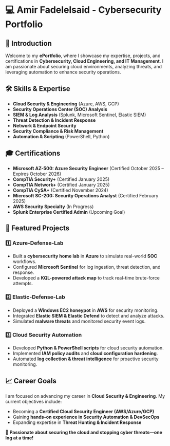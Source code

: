 # 💻 Amir Fadelelsaid - Cybersecurity Portfolio

## 📌 Introduction
Welcome to my **ePortfolio**, where I showcase my expertise, projects, and certifications in **Cybersecurity, Cloud Engineering, and IT Management**. I am passionate about securing cloud environments, analyzing threats, and leveraging automation to enhance security operations.

## 🛠 Skills & Expertise
- **Cloud Security & Engineering** (Azure, AWS, GCP)
- **Security Operations Center (SOC) Analysis**
- **SIEM & Log Analysis** (Splunk, Microsoft Sentinel, Elastic SIEM)
- **Threat Detection & Incident Response**
- **Network & Endpoint Security**
- **Security Compliance & Risk Management**
- **Automation & Scripting** (PowerShell, Python)

## 🎓 Certifications
- **Microsoft AZ-500: Azure Security Engineer** (Certified October 2025 – Expires October 2026)
- **CompTIA Security+** (Certified January 2025)
- **CompTIA Network+** (Certified January 2025)
- **CompTIA CySA+** (Certified November 2024)
- **Microsoft SC-200: Security Operations Analyst** (Certified February 2025)
- **AWS Security Specialty** (In Progress)
- **Splunk Enterprise Certified Admin** (Upcoming Goal)

## 🚀 Featured Projects
### **1️⃣ Azure-Defense-Lab**
- Built a **cybersecurity home lab** in **Azure** to simulate real-world **SOC** workflows.
- Configured **Microsoft Sentinel** for log ingestion, threat detection, and response.
- Developed a **KQL-powered attack map** to track real-time brute-force attempts.

### **2️⃣ Elastic-Defense-Lab**
- Deployed a **Windows EC2 honeypot** in **AWS** for security monitoring.
- Integrated **Elastic SIEM & Elastic Defend** to detect and analyze attacks.
- Simulated **malware threats** and monitored security event logs.

### **3️⃣ Cloud Security Automation**
- Developed **Python & PowerShell scripts** for cloud security automation.
- Implemented **IAM policy audits** and **cloud configuration hardening**.
- Automated **log collection & threat intelligence** for proactive security monitoring.

## 📈 Career Goals
I am focused on advancing my career in **Cloud Security & Engineering**. My current objectives include:
- Becoming a **Certified Cloud Security Engineer (AWS/Azure/GCP)**
- Gaining **hands-on experience in Security Automation & DevSecOps**
- Expanding expertise in **Threat Hunting & Incident Response**

🚀 **Passionate about securing the cloud and stopping cyber threats—one log at a time!**

